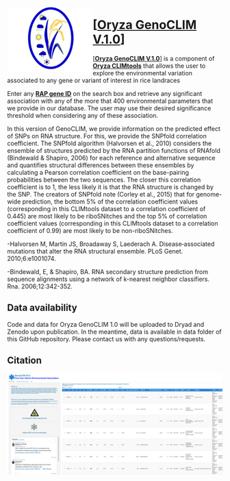 [<img align="left" width="200" height="150" src="https://github.com/CLIMtools/Oryza_GenoCLIM/blob/main/www/Oryza_GenoCLIM_logo.png">](https://gramene.org/CLIMtools/oryza_v1.0/Oryza_GenoCLIM/ "GenoCLIM")

# [[Oryza GenoCLIM V.1.0](https://gramene.org/CLIMtools/oryza_v1.0/Oryza_GenoCLIM/ "Oryza GenoCLIM V.1.0")]
[**[Oryza GenoCLIM V.1.0](https://gramene.org/CLIMtools/oryza_v1.0/Oryza_GenoCLIM/ "Oryza GenoCLIM V.1.0")**] is a component of [**Oryza CLIMtools**](https://gramene.org/CLIMtools/oryza_v1.0/ "**Oryza CLIMtools**") that allows the user to explore the environmental variation associated to any gene or variant of interest in rice landraces

Enter any **[RAP gene ID](https://rapdb.dna.affrc.go.jp/index.html "RAP gene ID")** on the search box and retrieve any significant association with any of the more that 400 environmental parameters that we provide in our database. The user may use their desired significance threshold when considering any of these association.

In this version of GenoCLIM, we provide information on the predicted effect of SNPs on RNA structure. For this, we provide the SNPfold correlation coefficient. The SNPfold algorithm (Halvorsen et al., 2010) considers the ensemble of structures predicted by the RNA partition functions of RNAfold (Bindewald & Shapiro, 2006) for each reference and alternative sequence and quantifies structural differences between these ensembles by calculating a Pearson correlation coefficient on the base-pairing probabilities between the two sequences. The closer this correlation coefficient is to 1, the less likely it is that the RNA structure is changed by the SNP. The creators of SNPfold note (Corley et al., 2015) that for genome-wide prediction, the bottom 5% of the correlation coefficient values (corresponding in this CLIMtools dataset to a correlation coefficient of 0.445) are most likely to be riboSNitches and the top 5% of correlation coefficient values (corresponding in this CLIMtools dataset to a correlation coefficient of 0.99) are most likely to be non-riboSNitches.

-Halvorsen M, Martin JS, Broadaway S, Laederach A. Disease‐associated mutations that alter the RNA structural ensemble. PLoS Genet. 2010;6:e1001074.

-Bindewald, E, & Shapiro, BA. RNA secondary structure prediction from sequence alignments using a network of k-nearest neighbor classifiers. Rna. 2006;12:342-352.

## Data availability
Code and data for Oryza GenoCLIM 1.0 will be uploaded to Dryad and Zenodo upon publication. In the meantime, data is available in data folder of this GitHub repository. Please contact us with any questions/requests.


## Citation


[<img align="left" src="https://github.com/CLIMtools/GenoCLIM-V2/blob/main/Screen%20Shot2.png">](https://gramene.org/CLIMtools/arabidopsis_v2.0 "GenoCLIM")
